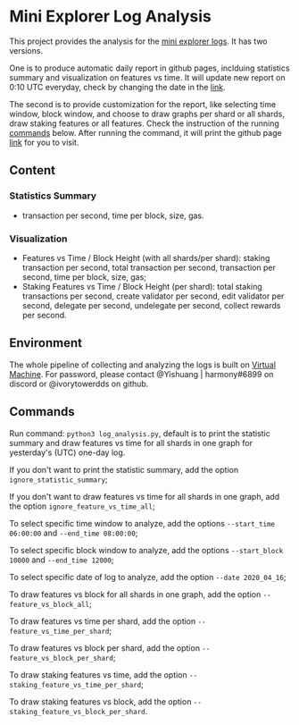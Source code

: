 # Mini Explorer Log Analysis
This project provides the analysis for the [mini explorer logs](https://github.com/harmony-one/monitor/tree/master/mini_explorer). It has two versions. 

One is to produce automatic daily report in github pages, inclduing statistics summary and visualization on features vs time. It will update new report on 0:10 UTC everyday, check by changing the date in the [link](https://harmony-one.github.io/harmony-log-analysis/notebooks/explorer_mini_logs/2020_04_16).

The second is to provide customization for the report, like selecting time window, block window, and choose to draw graphs per shard or all shards, draw staking features or all features. Check the instruction of the running [commands](https://github.com/harmony-one/harmony-log-analysis/tree/master/projects/explorer_mini_log_analysis#commands) below. After running the command, it will print the github page [link](https://harmony-one.github.io/harmony-log-analysis/notebooks/explorer_mini_logs/part/2020_04_16) for you to visit. 

## Content
### Statistics Summary 
- transaction per second, time per block, size, gas.
### Visualization
- Features vs Time / Block Height (with all shards/per shard): staking transaction per second, total transaction per second, transaction per second, time per block, size, gas;
- Staking Features vs Time / Block Height (per shard): total staking transactions per second, create validator per second, edit validator per second, delegate per second, undelegate per second, collect rewards per second.

## Environment
The whole pipeline of collecting and analyzing the logs is built on [Virtual Machine](http://analytics.hmny.io/terminals/3). For password, please contact @Yishuang | harmony#6899 on discord or @ivorytowerdds on github.

## Commands
Run command: `python3 log_analysis.py`, default is to print the statistic summary and draw features vs time for all shards in one graph for yesterday's (UTC) one-day log.

If you don't want to print the statistic summary, add the option `ignore_statistic_summary`;

If you don't want to draw features vs time for all shards in one graph, add the option `ignore_feature_vs_time_all`;

To select specific time window to analyze, add the options `--start_time 06:00:00` and `--end_time 08:00:00`;

To select specific block window to analyze, add the options `--start_block 10000` and `--end_time 12000`;

To select specific date of log to analyze, add the option `--date 2020_04_16`;

To draw features vs block for all shards in one graph, add the option `--feature_vs_block_all`;

To draw features vs time per shard, add the option `--feature_vs_time_per_shard`;

To draw features vs block per shard, add the option `--feature_vs_block_per_shard`;

To draw staking features vs time, add the option `--staking_feature_vs_time_per_shard`;

To draw staking features vs block, add the option `--staking_feature_vs_block_per_shard`.



